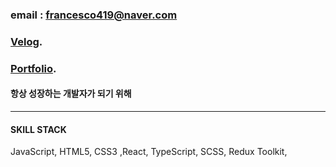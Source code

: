 ### email : francesco419@naver.com

### [Velog](https://velog.io/@francesco419).

### [Portfolio](https://francesco419.github.io/MainPage/).

#### 항상 성장하는 개발자가 되기 위해

---

#### SKILL STACK 
JavaScript, HTML5, CSS3 ,React, TypeScript, SCSS, Redux Toolkit, 

<!---
francesco419/francesco419 is a ✨ special ✨ repository because its `README.md` (this file) appears on your GitHub profile.
You can click the Preview link to take a look at your changes.
--->

